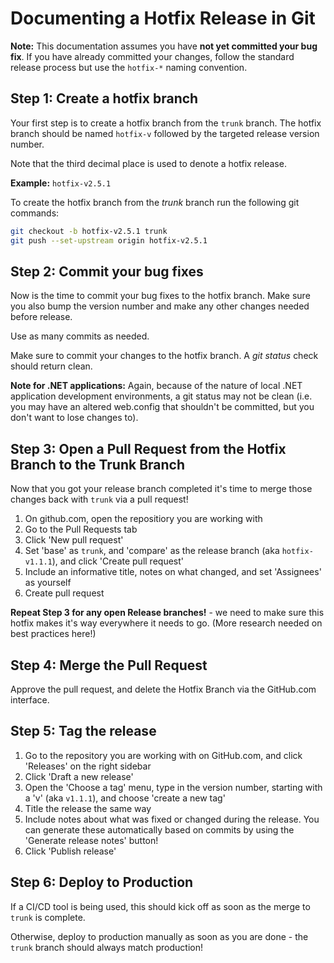 # Documenting a Hotfix Release in Git

**Note:** This documentation assumes you have **not yet committed your bug fix**. If you have already committed your changes, follow the standard release process but use the `hotfix-*` naming convention.


## Step 1: Create a hotfix branch
Your first step is to create a hotfix branch from the `trunk` branch. The hotfix branch should be named `hotfix-v` followed by the targeted release version number.

Note that the third decimal place is used to denote a hotfix release.

**Example:** `hotfix-v2.5.1`

To create the hotfix branch from the *trunk* branch run the following git
commands:

```bash
git checkout -b hotfix-v2.5.1 trunk
git push --set-upstream origin hotfix-v2.5.1
```

## Step 2: Commit your bug fixes
Now is the time to commit your bug fixes to the hotfix branch. Make sure you also bump the version number and make any other changes needed before release.

Use as many commits as needed.

Make sure to commit your changes to the hotfix branch. A *git status* check should return clean.

**Note for .NET applications:** Again, because of the nature of local .NET application development environments, a git status may not be clean (i.e. you may have an altered web.config that shouldn't be committed, but you don't want to lose changes to).

## Step 3: Open a Pull Request from the Hotfix Branch to the Trunk Branch
Now that you got your release branch completed it's time to merge those changes back with `trunk` via a pull request!

1. On github.com, open the repositiory you are working with
1. Go to the Pull Requests tab
1. Click 'New pull request'
1. Set 'base' as `trunk`, and 'compare' as the release branch (aka `hotfix-v1.1.1`), and click 'Create pull request'
1. Include an informative title, notes on what changed, and set 'Assignees' as yourself
1. Create pull request

**Repeat Step 3 for any open Release branches!** - we need to make sure this hotfix makes it's way everywhere it needs to go. (More research needed on best practices here!)

## Step 4: Merge the Pull Request
Approve the pull request, and delete the Hotfix Branch via the GitHub.com interface.

## Step 5: Tag the release
1. Go to the repository you are working with on GitHub.com, and click 'Releases' on the right sidebar
1. Click 'Draft a new release'
1. Open the 'Choose a tag' menu, type in the version number, starting with a 'v' (aka `v1.1.1`), and choose 'create a new tag'
1. Title the release the same way
1. Include notes about what was fixed or changed during the release. You can generate these automatically based on commits by using the 'Generate release notes' button!
1. Click 'Publish release'

## Step 6: Deploy to Production
If a CI/CD tool is being used, this should kick off as soon as the merge to `trunk` is complete. 

Otherwise, deploy to production manually as soon as you are done - the `trunk` branch should always match production!